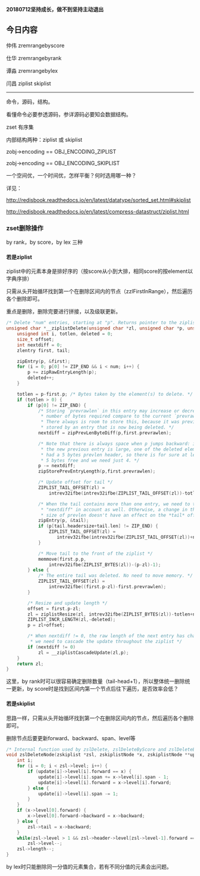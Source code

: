 **20180712坚持成长，做不到坚持主动退出**

## 今日内容

仲伟 zremrangebyscore

仕华 zremrangebyrank

谭淼 zremrangebylex

闫昌 ziplist skiplist

***

命令，源码，结构。

看懂命令必要参透源码，参详源码必要知会数据结构。

zset 有序集

内部结构两种：ziplist 或 skiplist

zobj->encoding == OBJ_ENCODING_ZIPLIST

zobj->encoding == OBJ_ENCODING_SKIPLIST

一个空间优，一个时间优，怎样平衡？何时选用哪一种？

详见：

http://redisbook.readthedocs.io/en/latest/datatype/sorted_set.html#skiplist

http://redisbook.readthedocs.io/en/latest/compress-datastruct/ziplist.html



### zset删除操作

by rank，by score，by lex 三种

#### 若是ziplist

ziplist中的元素本身是排好序的（按score从小到大排，相同score的按element以字典序排）

只需从头开始循环找到第一个在删除区间内的节点（zzlFirstInRange），然后遍历各个删除即可。

重点是删除，删除完要进行拼接，以及级联更新。

```c
/* Delete "num" entries, starting at "p". Returns pointer to the ziplist. */
unsigned char *__ziplistDelete(unsigned char *zl, unsigned char *p, unsigned int num) {
    unsigned int i, totlen, deleted = 0;
    size_t offset;
    int nextdiff = 0;
    zlentry first, tail;

    zipEntry(p, &first);
    for (i = 0; p[0] != ZIP_END && i < num; i++) {
        p += zipRawEntryLength(p);
        deleted++;
    }

    totlen = p-first.p; /* Bytes taken by the element(s) to delete. */
    if (totlen > 0) {
        if (p[0] != ZIP_END) {
            /* Storing `prevrawlen` in this entry may increase or decrease the
             * number of bytes required compare to the current `prevrawlen`.
             * There always is room to store this, because it was previously
             * stored by an entry that is now being deleted. */
            nextdiff = zipPrevLenByteDiff(p,first.prevrawlen);

            /* Note that there is always space when p jumps backward: if
             * the new previous entry is large, one of the deleted elements
             * had a 5 bytes prevlen header, so there is for sure at least
             * 5 bytes free and we need just 4. */
            p -= nextdiff;
            zipStorePrevEntryLength(p,first.prevrawlen);

            /* Update offset for tail */
            ZIPLIST_TAIL_OFFSET(zl) =
                intrev32ifbe(intrev32ifbe(ZIPLIST_TAIL_OFFSET(zl))-totlen);

            /* When the tail contains more than one entry, we need to take
             * "nextdiff" in account as well. Otherwise, a change in the
             * size of prevlen doesn't have an effect on the *tail* offset. */
            zipEntry(p, &tail);
            if (p[tail.headersize+tail.len] != ZIP_END) {
                ZIPLIST_TAIL_OFFSET(zl) =
                   intrev32ifbe(intrev32ifbe(ZIPLIST_TAIL_OFFSET(zl))+nextdiff);
            }

            /* Move tail to the front of the ziplist */
            memmove(first.p,p,
                intrev32ifbe(ZIPLIST_BYTES(zl))-(p-zl)-1);
        } else {
            /* The entire tail was deleted. No need to move memory. */
            ZIPLIST_TAIL_OFFSET(zl) =
                intrev32ifbe((first.p-zl)-first.prevrawlen);
        }

        /* Resize and update length */
        offset = first.p-zl;
        zl = ziplistResize(zl, intrev32ifbe(ZIPLIST_BYTES(zl))-totlen+nextdiff);
        ZIPLIST_INCR_LENGTH(zl,-deleted);
        p = zl+offset;

        /* When nextdiff != 0, the raw length of the next entry has changed, so
         * we need to cascade the update throughout the ziplist */
        if (nextdiff != 0)
            zl = __ziplistCascadeUpdate(zl,p);
    }
    return zl;
}
```

这里，by rank时可以很容易确定删除数量（tail-head+1），所以整体统一删除统一更新，by score时是找到区间内第一个节点后往下遍历，是否效率会低？

#### 若是skiplist

思路一样，只需从头开始循环找到第一个在删除区间内的节点，然后遍历各个删除即可。

删除节点后要更新forward、backward、span、level等

```c
/* Internal function used by zslDelete, zslDeleteByScore and zslDeleteByRank */
void zslDeleteNode(zskiplist *zsl, zskiplistNode *x, zskiplistNode **update) {
    int i;
    for (i = 0; i < zsl->level; i++) {
        if (update[i]->level[i].forward == x) {
            update[i]->level[i].span += x->level[i].span - 1;
            update[i]->level[i].forward = x->level[i].forward;
        } else {
            update[i]->level[i].span -= 1;
        }
    }
    if (x->level[0].forward) {
        x->level[0].forward->backward = x->backward;
    } else {
        zsl->tail = x->backward;
    }
    while(zsl->level > 1 && zsl->header->level[zsl->level-1].forward == NULL)
        zsl->level--;
    zsl->length--;
}
```

by lex时只能删除同一分值的元素集合，若有不同分值的元素会出问题。

